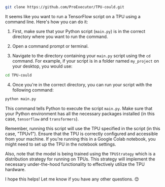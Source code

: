 ```bash
git clone https://github.com/ProExecutor/TPU-could.git
```

It seems like you want to run a TensorFlow script on a TPU using a command line. Here's how you can do it:

1. First, make sure that your Python script (`main.py`) is in the correct directory where you want to run the command.

2. Open a command prompt or terminal.

3. Navigate to the directory containing your `main.py` script using the `cd` command. For example, if your script is in a folder named `my_project` on your desktop, you would use:

```bash
cd TPU-could
```

4. Once you're in the correct directory, you can run your script with the following command:

```bash
python main.py
```

This command tells Python to execute the script `main.py`. Make sure that your Python environment has all the necessary packages installed (in this case, `tensorflow` and `transformers`).

Remember, running this script will use the TPU specified in the script (in this case, "TPUv1"). Ensure that the TPU is correctly configured and accessible from your machine. If you're running this in a Google Colab notebook, you might need to set up the TPU in the notebook settings.

Also, note that the model is being trained using the `TPUStrategy` which is a distribution strategy for running on TPUs. This strategy will implement the necessary under-the-hood functionality to effectively utilize the TPU hardware.

I hope this helps! Let me know if you have any other questions. 😊
